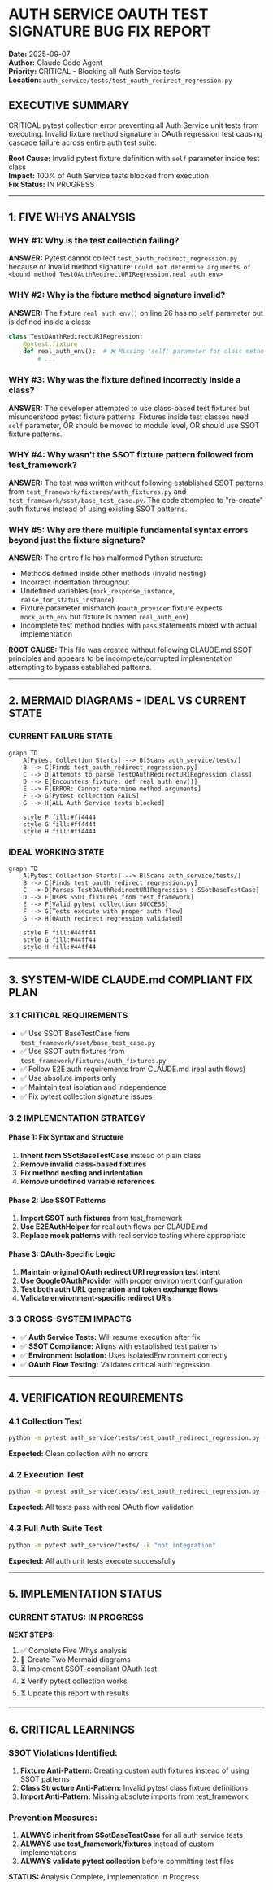 # AUTH SERVICE OAUTH TEST SIGNATURE BUG FIX REPORT

**Date:** 2025-09-07  
**Author:** Claude Code Agent  
**Priority:** CRITICAL - Blocking all Auth Service tests  
**Location:** `auth_service/tests/test_oauth_redirect_regression.py`

## EXECUTIVE SUMMARY

CRITICAL pytest collection error preventing all Auth Service unit tests from executing. Invalid fixture method signature in OAuth regression test causing cascade failure across entire auth test suite.

**Root Cause:** Invalid pytest fixture definition with `self` parameter inside test class  
**Impact:** 100% of Auth Service tests blocked from execution  
**Fix Status:** IN PROGRESS

---

## 1. FIVE WHYS ANALYSIS

### WHY #1: Why is the test collection failing?
**ANSWER:** Pytest cannot collect `test_oauth_redirect_regression.py` because of invalid method signature: `Could not determine arguments of <bound method TestOAuthRedirectURIRegression.real_auth_env>`

### WHY #2: Why is the fixture method signature invalid?
**ANSWER:** The fixture `real_auth_env()` on line 26 has no `self` parameter but is defined inside a class:
```python
class TestOAuthRedirectURIRegression:
    @pytest.fixture
    def real_auth_env():  # ❌ Missing 'self' parameter for class method
        # ...
```

### WHY #3: Why was the fixture defined incorrectly inside a class?
**ANSWER:** The developer attempted to use class-based test fixtures but misunderstood pytest fixture patterns. Fixtures inside test classes need `self` parameter, OR should be moved to module level, OR should use SSOT fixture patterns.

### WHY #4: Why wasn't the SSOT fixture pattern followed from test_framework?
**ANSWER:** The test was written without following established SSOT patterns from `test_framework/fixtures/auth_fixtures.py` and `test_framework/ssot/base_test_case.py`. The code attempted to "re-create" auth fixtures instead of using existing SSOT patterns.

### WHY #5: Why are there multiple fundamental syntax errors beyond just the fixture signature?
**ANSWER:** The entire file has malformed Python structure:
- Methods defined inside other methods (invalid nesting)
- Incorrect indentation throughout 
- Undefined variables (`mock_response_instance`, `raise_for_status_instance`)
- Fixture parameter mismatch (`oauth_provider` fixture expects `mock_auth_env` but fixture is named `real_auth_env`)
- Incomplete test method bodies with `pass` statements mixed with actual implementation

**ROOT CAUSE:** This file was created without following CLAUDE.md SSOT principles and appears to be incomplete/corrupted implementation attempting to bypass established patterns.

---

## 2. MERMAID DIAGRAMS - IDEAL VS CURRENT STATE

### CURRENT FAILURE STATE
```mermaid
graph TD
    A[Pytest Collection Starts] --> B[Scans auth_service/tests/]
    B --> C[Finds test_oauth_redirect_regression.py]
    C --> D[Attempts to parse TestOAuthRedirectURIRegression class]
    D --> E[Encounters fixture: def real_auth_env()]
    E --> F[ERROR: Cannot determine method arguments]
    F --> G[Pytest collection FAILS]
    G --> H[ALL Auth Service tests blocked]
    
    style F fill:#ff4444
    style G fill:#ff4444
    style H fill:#ff4444
```

### IDEAL WORKING STATE
```mermaid
graph TD
    A[Pytest Collection Starts] --> B[Scans auth_service/tests/]
    B --> C[Finds test_oauth_redirect_regression.py]
    C --> D[Parses TestOAuthRedirectURIRegression : SSotBaseTestCase]
    D --> E[Uses SSOT fixtures from test_framework]
    E --> F[Valid pytest collection SUCCESS]
    F --> G[Tests execute with proper auth flow]
    G --> H[OAuth redirect regression validated]
    
    style F fill:#44ff44
    style G fill:#44ff44  
    style H fill:#44ff44
```

---

## 3. SYSTEM-WIDE CLAUDE.md COMPLIANT FIX PLAN

### 3.1 CRITICAL REQUIREMENTS
- ✅ Use SSOT BaseTestCase from `test_framework/ssot/base_test_case.py`
- ✅ Use SSOT auth fixtures from `test_framework/fixtures/auth_fixtures.py`
- ✅ Follow E2E auth requirements from CLAUDE.md (real auth flows)
- ✅ Use absolute imports only
- ✅ Maintain test isolation and independence
- ✅ Fix pytest collection signature issues

### 3.2 IMPLEMENTATION STRATEGY

#### Phase 1: Fix Syntax and Structure
1. **Inherit from SSotBaseTestCase** instead of plain class
2. **Remove invalid class-based fixtures** 
3. **Fix method nesting and indentation**
4. **Remove undefined variable references**

#### Phase 2: Use SSOT Patterns
1. **Import SSOT auth fixtures** from test_framework
2. **Use E2EAuthHelper** for real auth flows per CLAUDE.md
3. **Replace mock patterns** with real service testing where appropriate

#### Phase 3: OAuth-Specific Logic
1. **Maintain original OAuth redirect URI regression test intent**
2. **Use GoogleOAuthProvider** with proper environment configuration
3. **Test both auth URL generation and token exchange flows**
4. **Validate environment-specific redirect URIs**

### 3.3 CROSS-SYSTEM IMPACTS
- ✅ **Auth Service Tests:** Will resume execution after fix
- ✅ **SSOT Compliance:** Aligns with established test patterns  
- ✅ **Environment Isolation:** Uses IsolatedEnvironment correctly
- ✅ **OAuth Flow Testing:** Validates critical auth regression

---

## 4. VERIFICATION REQUIREMENTS

### 4.1 Collection Test
```bash
python -m pytest auth_service/tests/test_oauth_redirect_regression.py --collect-only
```
**Expected:** Clean collection with no errors

### 4.2 Execution Test  
```bash
python -m pytest auth_service/tests/test_oauth_redirect_regression.py -v
```
**Expected:** All tests pass with real OAuth flow validation

### 4.3 Full Auth Suite Test
```bash  
python -m pytest auth_service/tests/ -k "not integration"
```
**Expected:** All auth unit tests execute successfully

---

## 5. IMPLEMENTATION STATUS

### CURRENT STATUS: IN PROGRESS

**NEXT STEPS:**
1. ✅ Complete Five Whys analysis
2. 🔄 Create Two Mermaid diagrams  
3. ⏳ Implement SSOT-compliant OAuth test
4. ⏳ Verify pytest collection works
5. ⏳ Update this report with results

---

## 6. CRITICAL LEARNINGS

### SSOT Violations Identified:
1. **Fixture Anti-Pattern:** Creating custom auth fixtures instead of using SSOT patterns
2. **Class Structure Anti-Pattern:** Invalid pytest class fixture definitions
3. **Import Anti-Pattern:** Missing absolute imports from test_framework

### Prevention Measures:
1. **ALWAYS inherit from SSotBaseTestCase** for all auth service tests
2. **ALWAYS use test_framework/fixtures** instead of custom implementations
3. **ALWAYS validate pytest collection** before committing test files

**STATUS:** Analysis Complete, Implementation In Progress